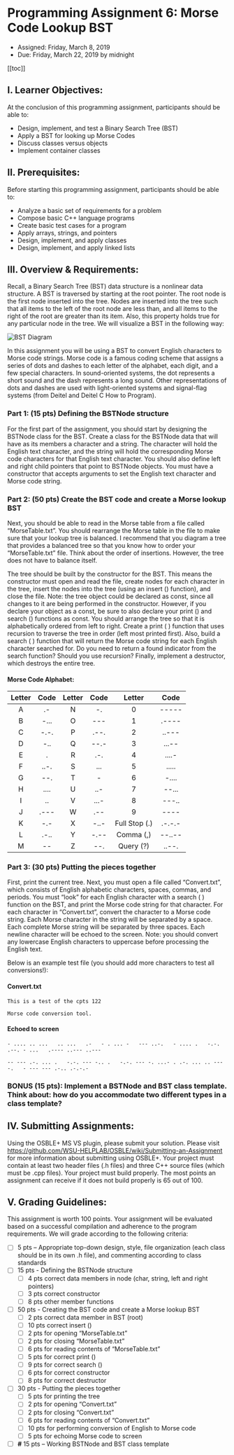 # Programming Assignment 6: Morse Code Lookup BST

- Assigned: Friday, March 8, 2019
- Due: Friday, March 22, 2019 by midnight

[[toc]]

## I. Learner Objectives:
At the conclusion of this programming assignment, participants should be able to:
  - Design, implement, and test a Binary Search Tree (BST)
  - Apply a BST for looking up Morse Codes
  - Discuss classes versus objects
  - Implement container classes

## II. Prerequisites:
Before starting this programming assignment, participants should be able to:
  - Analyze a basic set of requirements for a problem
  - Compose basic C++ language programs
  - Create basic test cases for a program
  - Apply arrays, strings, and pointers
  - Design, implement, and apply classes
  - Design, implement, and apply linked lists

 

## III. Overview & Requirements:

Recall, a Binary Search Tree (BST) data structure is a nonlinear data structure. A BST is traversed by starting at the root pointer. The root node is the first node inserted into the tree. Nodes are inserted into the tree such that all items to the left of the root node are less than, and all items to the right of the root are greater than its item. Also, this property holds true for any particular node in the tree. We will visualize a BST in the following way:

![BST Diagram](https://eecs.wsu.edu/~aofallon/cpts122/progassignments/PA6_files/image005.jpg)

In this assignment you will be using a BST to convert English characters to Morse code strings. Morse code is a famous coding scheme that assigns a series of dots and dashes to each letter of the alphabet, each digit, and a few special characters. In sound-oriented systems, the dot represents a short sound and the dash represents a long sound. Other representations of dots and dashes are used with light-oriented systems and signal-flag systems (from Deitel and Deitel C How to Program).

 
### Part 1: (15 pts) Defining the BSTNode structure              
For the first part of the assignment, you should start by designing the BSTNode class for the BST. Create a class for the BSTNode data that will have as its members a character and a string. The character will hold the English text character, and the string will hold the corresponding Morse code characters for that English text character. You should also define left and right child pointers that point to BSTNode objects. You must have a constructor that accepts arguments to set the English text character and Morse code string.

 

### Part 2: (50 pts) Create the BST code and create a Morse lookup BST

Next, you should be able to read in the Morse table from a file called “MorseTable.txt”. You should rearrange the Morse table in the file to make sure that your lookup tree is balanced. I recommend that you diagram a tree that provides a balanced tree so that you know how to order your “MorseTable.txt” file. Think about the order of insertions. However, the tree does not have to balance itself.

The tree should be built by the constructor for the BST. This means the constructor must open and read the file, create nodes for each character in the tree, insert the nodes into the tree (using an insert () function), and close the file. Note: the tree object could be declared as const, since all changes to it are being performed in the constructor. However, if you declare your object as a const, be sure to also declare your print () and search () functions as const. You should arrange the tree so that it is alphabetically ordered from left to right. Create a print ( ) function that uses recursion to traverse the tree in order (left most printed first). Also, build a search ( ) function that will return the Morse code string for each English character searched for. Do you need to return a found indicator from the search function? Should you use recursion? Finally, implement a destructor, which destroys the entire tree.

#### Morse Code Alphabet:

| Letter   | Code   |  Letter   |  Code   | Letter        | Code   |
| :------: | :----: | :-------: | :-----: | :-----------: | :----: |
| A        | .-     |  N        |  -.     | 0             | -----  |
| B        | -...   |  O        |  ---    | 1             | .----  |
| C        | -.-.   |  P        |  .--.   | 2             | ..---  |
| D        | -..    |  Q        |  --.-   | 3             | ...--  |
| E        | .      |  R        |  .-.    | 4             | ....-  |
| F        | ..-.   |  S        |  ...    | 5             | .....  |
| G        | --.    |  T        |  -      | 6             | -....  |
| H        | ....   |  U        |  ..-    | 7             | --...  |
| I        | ..     |  V        |  ...-   | 8             | ---..  |
| J        | .---   |  W        |  .--    | 9             | ----   |
| K        | -.-    |  X        |  -..-   | Full Stop (.) | .-.-.- |
| L        | .-..   |  Y        |  -.--   | Comma (,)     | --..-- |
| M        | --     |  Z        |  --.    | Query (?)     | ..--.  |


### Part 3: (30 pts) Putting the pieces together

First, print the current tree. Next, you must open a file called “Convert.txt”, which consists of English alphabetic characters, spaces, commas, and periods. You must “look” for each English character with a search ( ) function on the BST, and print the Morse code string for that character. For each character in “Convert.txt”, convert the character to a Morse code string. Each Morse character in the string will be separated by a space. Each complete Morse string will be separated by three spaces. Each newline character will be echoed to the screen. Note: you should convert any lowercase English characters to uppercase before processing the English text.

 

Below is an example test file (you should add more characters to test all conversions!):

 

#### Convert.txt
```
This is a test of the cpts 122

Morse code conversion tool.
```
 
#### Echoed to screen

```
- .... .. ...   .. ...   .-   - . ... -   --- ..-.   - .... .   -.-. .--. - ...   .---- ..--- ..--- 

-- --- .-. ... .   -.-. --- -.. .   -.-. --- -. ...- . .-. ... .. --- -.   - --- --- .-.. .-.-.-   
```
 

 

### BONUS (15 pts): Implement a BSTNode and BST class template. Think about: how do you accommodate two different types in a class template?

 

## IV. Submitting Assignments:

Using the OSBLE+ MS VS plugin, please submit your solution. Please visit https://github.com/WSU-HELPLAB/OSBLE/wiki/Submitting-an-Assignment for more information about submitting using OSBLE+.
Your project must contain at least two header files (.h files) and three C++ source files (which must be .cpp files).
Your project must build properly. The most points an assignment can receive if it does not build properly is 65 out of 100.
 

## V. Grading Guidelines:

This assignment is worth 100 points. Your assignment will be evaluated based on a successful compilation and adherence to the program requirements. We will grade according to the following criteria:

- [ ] 5 pts – Appropriate top-down design, style, file organization (each class should be in its own .h file), and commenting according to class standards
- [ ] 15 pts - Defining the BSTNode structure
  - [ ] 4 pts correct data members in node (char, string, left and right pointers)
  - [ ] 3 pts correct constructor
  - [ ] 8 pts other member functions
- [ ] 50 pts - Creating the BST code and create a Morse lookup BST
  - [ ] 2 pts correct data member in BST (root)
  - [ ] 10 pts correct insert ()
  - [ ] 2 pts for opening “MorseTable.txt”
  - [ ] 2 pts for closing “MorseTable.txt”
  - [ ] 6 pts for reading contents of “MorseTable.txt”
  - [ ] 5 pts for correct print ()
  - [ ] 9 pts for correct search ()
  - [ ] 6 pts for correct constructor
  - [ ] 8 pts for correct destructor
- [ ] 30 pts -  Putting the pieces together
  - [ ] 5 pts for printing the tree
  - [ ] 2 pts for opening “Convert.txt”
  - [ ] 2 pts for closing “Convert.txt”
  - [ ] 6 pts for reading contents of “Convert.txt”
  - [ ] 10 pts for performing conversion of English to Morse code
  - [ ] 5 pts for echoing Morse code to screen
- [ ] **#** 15 pts – Working BSTNode and BST class template